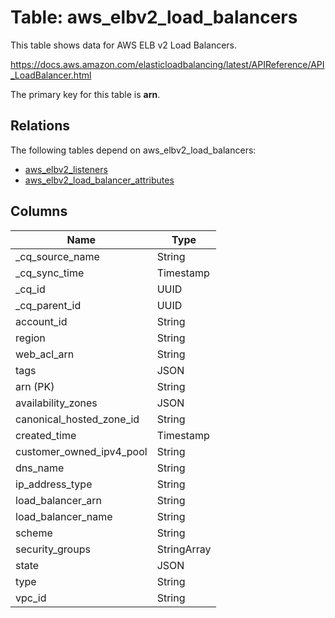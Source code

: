 # Table: aws_elbv2_load_balancers

This table shows data for AWS ELB v2 Load Balancers.

https://docs.aws.amazon.com/elasticloadbalancing/latest/APIReference/API_LoadBalancer.html

The primary key for this table is **arn**.

## Relations

The following tables depend on aws_elbv2_load_balancers:
  - [aws_elbv2_listeners](aws_elbv2_listeners)
  - [aws_elbv2_load_balancer_attributes](aws_elbv2_load_balancer_attributes)

## Columns

| Name          | Type          |
| ------------- | ------------- |
|_cq_source_name|String|
|_cq_sync_time|Timestamp|
|_cq_id|UUID|
|_cq_parent_id|UUID|
|account_id|String|
|region|String|
|web_acl_arn|String|
|tags|JSON|
|arn (PK)|String|
|availability_zones|JSON|
|canonical_hosted_zone_id|String|
|created_time|Timestamp|
|customer_owned_ipv4_pool|String|
|dns_name|String|
|ip_address_type|String|
|load_balancer_arn|String|
|load_balancer_name|String|
|scheme|String|
|security_groups|StringArray|
|state|JSON|
|type|String|
|vpc_id|String|